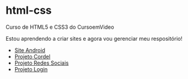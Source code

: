 # html-css
 Curso de HTML5 e CSS3 do CursoemVideo

Estou aprendendo a criar sites e agora vou gerenciar meu respositório!

<ul>
    <li><a href="https://jpetterson88.github.io/html-css/modulo2/desafios/d010.b/index.html" target="_blank">Site Android</a></li>
    <li><a href="https://jpetterson88.github.io/html-css/modulo3/desafios/d012/index.html" target="_blank">Projeto Cordel</a></li>
    <li><a href="https://jpetterson88.github.io/html-css/modulo4/desafios/d015/index.html" target="_blank">Projeto Redes Sociais</a></li>
    <li><a href="https://jpetterson88.github.io/html-css/modulo4/desafios/d016/index.html" target="_blank">Projeto Login</a></li>
</ul>
